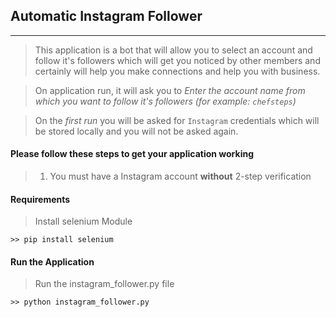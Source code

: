 ## Automatic Instagram Follower
***

> This application is a bot that will allow you to select an account and follow it's followers which will get you noticed by other members and certainly will help you make connections and help you with business. 

> On application run, it will ask you to *Enter the account name from which you want to follow it's followers (for example: `chefsteps`)*

> On the *first run* you will be asked for `Instagram` credentials which will be stored locally and you will not be asked again.


#### Please follow these steps to get your application working
> 1. You must have a Instagram account **without** 2-step verification

#### Requirements
> Install selenium Module
```
>> pip install selenium
```

#### Run the Application
> Run the instagram_follower.py file 
```
>> python instagram_follower.py

```